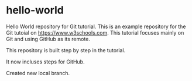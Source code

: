 # hello-world
Hello World repository for Git tutorial.
This is an example repository for the Git tutoial on https://www.w3schools.com.
This tutorial focuses mainly on Git and using GitHub as its remote.

This repository is built step by step in the tutorial.

It now incluses steps for GitHub.

Created new local branch.
